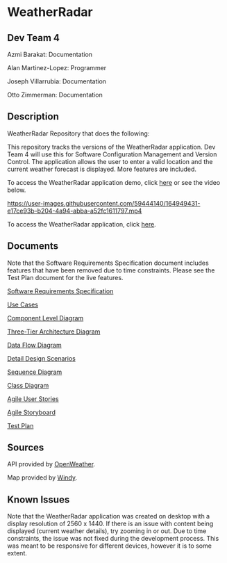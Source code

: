 # WeatherRadar

## Dev Team 4

Azmi Barakat: Documentation

Alan Martinez-Lopez: Programmer

Joseph Villarrubia: Documentation

Otto Zimmerman: Documentation

## Description

WeatherRadar Repository that does the following:

This repository tracks the versions of the WeatherRadar application. Dev Team 4 will use this for Software Configuration Management and Version Control. The application allows the user to enter a valid location and the current weather forecast is displayed. More features are included.

To access the WeatherRadar application demo, click [here](https://www.loom.com/share/6726861a7e03442684abaa1fff4424f9) or see the video below.

https://user-images.githubusercontent.com/59444140/164949431-e17ce93b-b204-4a94-abba-a52fc1611797.mp4

To access the WeatherRadar application, click [here](https://am26001.github.io/WeatherRadar/index.html).

## Documents

Note that the Software Requirements Specification document includes features that have been removed due to time constraints. Please see the Test Plan document for the live features.

[Software Requirements Specification](https://github.com/am26001/WeatherRadar/files/8614288/Software.Requirement.Specification-1.docx)

[Use Cases](https://user-images.githubusercontent.com/59444140/166566019-4dc339ea-1a36-46fd-8315-f21f5143b699.jpeg)

[Component Level Diagram](https://github.com/am26001/WeatherRadar/files/8614297/Component.level.Diagram.2.pdf)

[Three-Tier Architecture Diagram](https://github.com/am26001/WeatherRadar/files/8614300/Three-Tier.Architecture.3.pdf)

[Data Flow Diagram](https://github.com/am26001/WeatherRadar/files/8614305/Data.Flow.Diagram.2.pdf)

[Detail Design Scenarios](https://github.com/am26001/WeatherRadar/files/8614311/Detail.Design.Scenarios.pdf)

[Sequence Diagram](https://github.com/am26001/WeatherRadar/files/8614313/Sequence.Diagram.pdf)

[Class Diagram](https://github.com/am26001/WeatherRadar/files/8614314/Class.Diagram.pdf)

[Agile User Stories](https://github.com/am26001/WeatherRadar/files/8614319/Agile.User.Stories.1.docx)

[Agile Storyboard](https://github.com/am26001/WeatherRadar/files/8614321/Agile.Storyboard.xlsx)

[Test Plan](https://github.com/am26001/WeatherRadar/files/8614329/Test.Plan-7.xlsx)

## Sources
API provided by [OpenWeather](https://openweathermap.org/api).

Map provided by [Windy](https://www.windy.com/41.876/-87.624?41.408,-87.624,8).

## Known Issues
Note that the WeatherRadar application was created on desktop with a display resolution of 2560 x 1440. If there is an issue with content being displayed (current weather details), try zooming in or out. Due to time constraints, the issue was not fixed during the development process. This was meant to be responsive for different devices, however it is to some extent.
